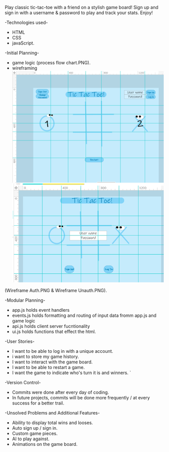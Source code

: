 Play classic tic-tac-toe with a friend on a stylish game board! 
Sign up and sign in with a username & password to play and track your stats. 
Enjoy!

-Technologies used- 
  - HTML 
  - CSS 
  - javaScript.

-Initial Planning-
  - game logic (process flow chart.PNG).
  - wireframing
  ![alt text](https://github.com/MachopCodes/tic-tac-toe/blob/master/Wireframe%20Auth.PNG "Logo Authorization Screen")
  ![alt text](https://github.com/MachopCodes/tic-tac-toe/blob/master/Wireframe%20Unauth.PNG "Logo Unauthorized Screen")
  
  (Wireframe Auth.PNG & Wireframe Unauth.PNG).

-Modular Planning-
  - app.js holds event handlers
  - events.js holds formatting and routing of input data fromm app.js and game logic
  - api.js holds client server fucntionality 
  - ui.js holds functions that effect the html. 

-User Stories-
  - I want to be able to log in with a unique account.
  - i want to store my game history. 
  - I want to interact with the game board.
  - I want to be able to restart a game.
  - I want the game to indicate who's turn it is and winners. `

-Version Control-
  - Commits were done after every day of coding. 
  - In future projects, commits will be done more frequently / at every success for a better trail. 

-Unsolved Problems and Additional Features-
  - Ability to display total wins and looses.
  - Auto sign up / sign in. 
  - Custom game pieces.
  - AI to play against.
  - Animations on the game board.
  



